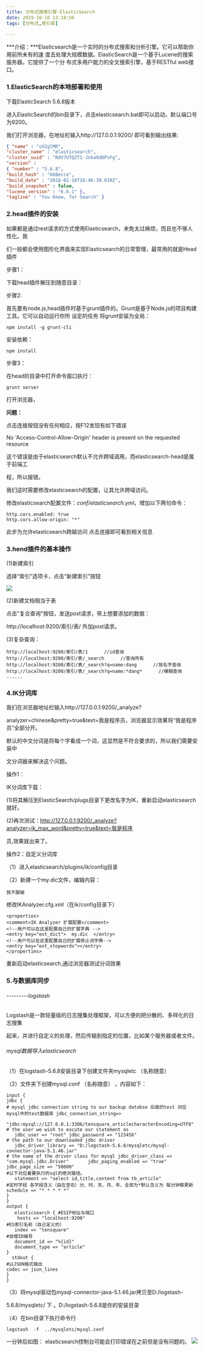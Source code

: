 ```yaml
---
title: 分布式搜索引擎-ElasticSearch
date: 2019-10-16 13:18:56
tags: [分布式,索引库]
   
---
```

***介绍：***Elasticsearch是一个实时的分布式搜索和分析引擎。它可以帮助你用前所未有的速 
度去处理大规模数据。ElasticSearch是一个基于Lucene的搜索服务器。它提供了一个分 
布式多用户能力的全文搜索引擎，基于RESTful web接口。
<!--more-->

### 1.ElasticSearch的本地部署和使用

下载ElasticSearch 5.6.8版本 

 [](https://www.elastic.co/downloads/past-releases/elasticsearch-5-6-8)

进入ElasticSearch的bin目录下，点击elasticsearch.bat即可以启动，默认端口号为9200。

我们打开浏览器，在地址栏输入http://127.0.0.1:9200/ 即可看到输出结果:

```json
{ "name" : "uV2glMR", 
"cluster_name" : "elasticsearch",
"cluster_uuid" : "RdV7UTQZT1‐Jnka9dDPsFg",
"version" : 
{ "number" : "5.6.8",
"build_hash" : "688ecce",
"build_date" : "2018‐02‐16T16:46:30.010Z", 
"build_snapshot" : false,
"lucene_version" : "6.6.1" },
"tagline" : "You Know, for Search" }
```

### 2.head插件的安装

如果都是通过rest请求的方式使用Elasticsearch，未免太过麻烦，而且也不够人性化。我 

们一般都会使用图形化界面来实现Elasticsearch的日常管理，最常用的就是Head插件 

步骤1： 

下载head插件解压到随意目录：[](https://github.com/mobz/elasticsearch-head)

步骤2:

首先要有node.js,head插件时基于grunt插件的。Grunt是基于Node.js的项目构建工具。它可以自动运行你所 设定的任务
将grunt安装为全局：

`npm install ‐g grunt‐cli `

安装依赖：

`npm install`

步骤3：

在head的目录中打开命令窗口执行：

`grunt server`

打开浏览器，[]( http://localhost:9100 )

**问题：**

点击连接按钮没有任何相应，按F12发现有如下错误 

No 'Access-Control-Allow-Origin' header is present on the requested resource 

这个错误是由于elasticsearch默认不允许跨域调用，而elasticsearch-head是属于前端工 

程，所以报错。 

我们这时需要修改elasticsearch的配置，让其允许跨域访问。 

修改elasticsearch配置文件：*conf/elasticsearch.yml*，增加以下两句命令： 
```
http.cors.enabled: true 
http.cors.allow‐origin: "*"
```
此步为允许elasticsearch跨越访问 点击连接即可看到相关信息 

### 3.hend插件的基本操作

(1)新建索引

选择“索引”选项卡，点击“新建索引”按钮 

![](https://danglea.gitee.io/blog/assets/elasticsearch.png)

(2)新建文档相当于表

点击"复合查询"按钮，发送post请求，带上想要添加的数据：

http://localhost:9200/索引/表/                 外加post请求。

(3)复杂查询：

```
http://localhost:9200/索引/表/1      //id查询
http://localhost:9200/索引/表/_search      //查询所有
http://localhost:9200/索引/表/_search?q=name:dang      //按名字查询
http://localhost:9200/索引/表/_search?q=name:*dang*      //模糊查询
......
```

### 4.IK分词库

我们在浏览器地址栏输入http://127.0.0.1:9200/_analyze? 

analyzer=chinese&pretty=true&text=我是程序员，浏览器显示效果将“我是程序员”全部分开。

默认的中文分词是将每个字看成一个词，这显然是不符合要求的，所以我们需要安装中 

文分词器来解决这个问题。 

操作1：

IK分词库下载：[](https://github.com/medcl/elasticsearch-analysis-ik/releases)

(1)将其解压到ElasticSearch/plugs目录下更改名字为IK，重新启动elasticsearch就好。

(2)再次测试：http://127.0.0.1:9200/_analyze?analyzer=ik_max_word&pretty=true&text=我是程序 

员,效果就出来了。

操作2：自定义分词库

（1）进入elasticsearch/plugins/ik/config目录 

（2）新建一个my.dic文件，编辑内容： 

`我不服输`

修改IKAnalyzer.cfg.xml（在ik/config目录下） 

```
<properties>
<comment>IK Analyzer 扩展配置</comment> 
<!‐‐用户可以在这里配置自己的扩展字典 ‐‐> 
<entry key="ext_dict">  my.dic  </entry> 
<!‐‐用户可以在这里配置自己的扩展停止词字典‐‐> 
<entry key="ext_stopwords"></entry> 
</properties>
```

重新启动elasticsearch,通过浏览器测试分词效果 

### 5.与数据库同步

###### ---------logstash

Logstash是一款轻量级的日志搜集处理框架，可以方便的把分散的、多样化的日志搜集 

起来，并进行自定义的处理，然后传输到指定的位置，比如某个服务器或者文件。 

###### mysql数据导入elasticsearch

（1）在logstash-5.6.8安装目录下创建文件夹mysqletc （名称随意） 

（2）文件夹下创建mysql.conf （名称随意） ，内容如下： 

```
input { 
jdbc { 
# mysql jdbc connection string to our backup databse 后面的test 对应mysql中的test数据库 jdbc_connection_string=>
  "jdbc:mysql://127.0.0.1:3306/tensquare_articlecharacterEncoding=UTF8"
# the user we wish to excute our statement as
   jdbc_user => "root" jdbc_password => "123456"
# the path to our downloaded jdbc driver
   jdbc_driver_library => "D:/logstash‐5.6.8/mysqletc/mysql‐ connector‐java‐5.1.46.jar" 
# the name of the driver class for mysql jdbc_driver_class => "com.mysql.jdbc.Driver"       jdbc_paging_enabled => "true" jdbc_page_size => "50000" 
#以下对应着要执行的sql的绝对路径。 
   statement => "select id,title,content from tb_article"
#定时字段 各字段含义（由左至右）分、时、天、月、年，全部为*默认含义为 每分钟都更新 
schedule => "* * * * *" 
} 
}
output { 
   elasticsearch { #ESIP地址与端口 
    hosts => "localhost:9200" 
#ES索引名称（自己定义的） 
   index => "tensquare" 
#自增ID编号 
   document_id => "%{id}" 
   document_type => "article" 
}
  stdout { 
#以JSON格式输出 
codec => json_lines
} 
}
```

（3）将mysql驱动包mysql-connector-java-5.1.46.jar拷贝至D:/logstash- 

5.6.8/mysqletc/ 下 。D:/logstash-5.6.8是你的安装目录 

（4）在bin目录下执行命令行

`logstash  -f  ../mysqletc/mysql.conf`

一分钟后如图：
elasticsearch控制台可能会打印错误在之前但是没有问题的。
![](https://danglea.gitee.io/blog/assets/logstash.png)